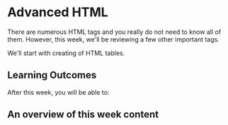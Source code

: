 # Advanced HTML

There are numerous HTML tags and you really do not need to know all of them. However, this week, we'll be reviewing a few other important tags.

We'll start with creating of HTML tables.


## Learning Outcomes

After this week, you will be able to:


## An overview of this week content

